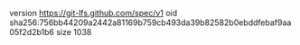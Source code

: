 version https://git-lfs.github.com/spec/v1
oid sha256:756bb44209a2442a81169b759cb493da39b82582b0ebddfebaf9aa05f2d2b1b6
size 1038

